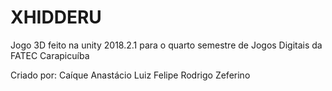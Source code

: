 # XHIDDERU
Jogo 3D feito na unity 2018.2.1 para o quarto semestre de Jogos Digitais da FATEC Carapicuíba

Criado por:
Caíque Anastácio
Luiz Felipe
Rodrigo Zeferino
